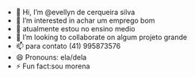 - 👋 Hi, I’m @evellyn de cerqueira silva 
- 👀 I’m interested in achar um emprego bom 
- 🌱 atualmente estou no ensino medio 
- 💞️ I’m looking to collaborate on algum projeto grande 
- 📫 para contato (41) 995873576
- 😄 Pronouns: ela/dela
- ⚡ Fun fact:sou morena

<!---
evellynsilva/evellynsilva is a ✨ special ✨ repository because its `README.md` (this file) appears on your GitHub profile.
You can click the Preview link to take a look at your changes.
--->

